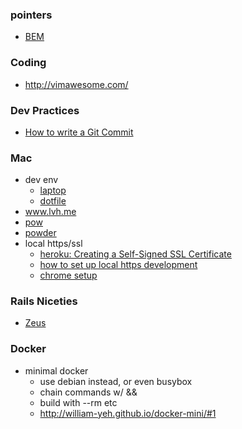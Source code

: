 ### pointers
* [BEM](https://en.bem.info/method/)

### Coding
* http://vimawesome.com/

### Dev Practices
* [How to write a Git Commit](http://chris.beams.io/posts/git-commit/)

### Mac
* dev env
  * [laptop](https://github.com/thoughtbot/laptop)
  * [dotfile](https://github.com/thoughtbot/dotfiles)
* www.lvh.me
* [pow](http://pow.cx/manual.html#section_1)
* [powder](https://github.com/Rodreegez/powder)
* local https/ssl
  * [heroku: Creating a Self-Signed SSL Certificate](https://devcenter.heroku.com/articles/ssl-certificate-self) 
  * [how to set up local https development](http://www.panozzaj.com/blog/2013/08/12/how-to-set-up-local-https-development/)
  * [chrome setup](http://www.robpeck.com/2010/10/google-chrome-mac-os-x-and-self-signed-ssl-certificates/#.VlZSkRCrTqU)

### Rails Niceties
* [Zeus](https://github.com/burke/zeus)

### Docker
* minimal docker
  * use debian instead, or even busybox
  * chain commands w/ &&
  * build with --rm etc
  * http://william-yeh.github.io/docker-mini/#1
